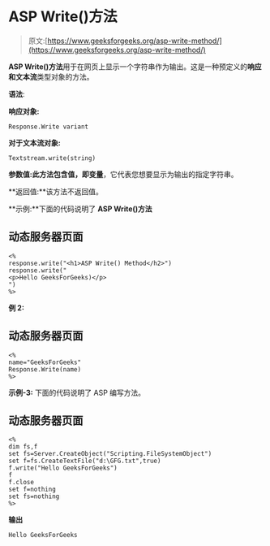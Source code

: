 # ASP Write()方法

> 原文:[https://www.geeksforgeeks.org/asp-write-method/](https://www.geeksforgeeks.org/asp-write-method/)

**ASP Write()方法**用于在网页上显示一个字符串作为输出。这是一种预定义的**响应和文本流**类型对象的方法。

**语法**:

**响应对象:**

```
Response.Write variant
```

**对于文本流对象:**

```
Textstream.write(string)
```

**参数值:**此方法包含值，即**变量**，它代表您想要显示为输出的指定字符串。

**返回值:**该方法不返回值。

**示例:**下面的代码说明了 **ASP Write()方法**

## 动态服务器页面

```
<%
response.write("<h1>ASP Write() Method</h2>")
response.write("
<p>Hello GeeksForGeeks)</p>
")
%>
```

**例 2:**

## 动态服务器页面

```
<%
name="GeeksForGeeks"
Response.Write(name)
%>
```

**示例-3:** 下面的代码说明了 ASP 编写方法。

## 动态服务器页面

```
<%
dim fs,f
set fs=Server.CreateObject("Scripting.FileSystemObject")
set f=fs.CreateTextFile("d:\GFG.txt",true)
f.write("Hello GeeksForGeeks")
f
f.close
set f=nothing
set fs=nothing
%>
```

**输出**

```
Hello GeeksForGeeks
```